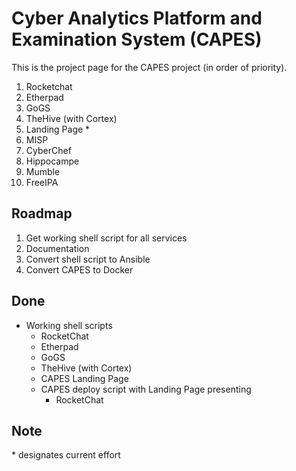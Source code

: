 # Cyber Analytics Platform and Examination System (CAPES)
This is the project page for the CAPES project (in order of priority).

1. Rocketchat
1. Etherpad
1. GoGS
1. TheHive (with Cortex)
1. Landing Page *
1. MISP
1. CyberChef
1. Hippocampe
1. Mumble
1. FreeIPA

## Roadmap
1. Get working shell script for all services
1. Documentation
1. Convert shell script to Ansible
1. Convert CAPES to Docker

## Done
* Working shell scripts
  - RocketChat
  - Etherpad
  - GoGS
  - TheHive (with Cortex)
  - CAPES Landing Page
  - CAPES deploy script with Landing Page presenting
    - RocketChat

## Note
\* designates current effort
